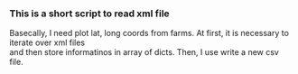 ### This is a short script to read xml file

<p>
    Basecally, I need plot lat, long coords from farms. At first, it is necessary to iterate over xml files <br>
    and then store informatinos in array of dicts. Then, I use write a new csv file.
</p>